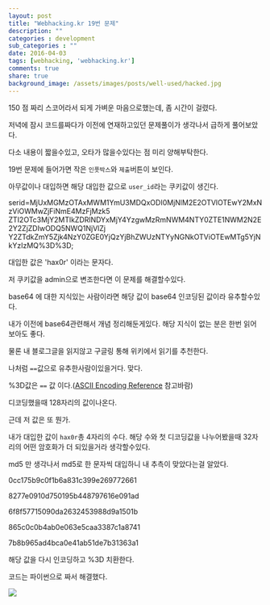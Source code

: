 ```yaml
---
layout: post
title: "Webhacking.kr 19번 문제"
description: ""
categories : development
sub_categories : ""
date: 2016-04-03
tags: [webhacking, 'webhacking.kr']
comments: true
share: true
background_image: /assets/images/posts/well-used/hacked.jpg
---
```


150 점 짜리 스코어라서 되게 가벼운 마음으로했는데, 좀 시간이 걸렸다.

저녁에 잠시 코드를짜다가 이전에 연재하고있던 문제풀이가 생각나서 급하게 풀어보았다.

다소 내용이 짧을수있고, 오타가 많을수있다는 점 미리 양해부탁한다.

  

19번 문제에 들어가면 작은 `인풋박스`와 `제출`버튼이 보인다.

  

아무값이나 대입하면 해당 대입한 값으로 `user_id`라는 쿠키값이 생긴다.

serid=MjUxMGMzOTAxMWM1YmU3MDQxODI0MjNlM2E2OTVlOTEwY2MxNzViOWMwZjFiNmE4MzFjMzk5
ZTI2OTc3MjY2MTlkZDRlNDYxMjY4YzgwMzRmNWM4NTY0ZTE1NWM2N2E2Y2ZjZDIwODQ5NWQ1NjVlZj
Y2ZTdkZmY5Zjk4NzY0ZGE0YjQzYjBhZWUzNTYyNGNkOTViOTEwMTg5YjNkYzIzMQ%3D%3D;

대입한 값은 'hax0r' 이라는 문자다.

저 쿠키값을 admin으로 변조한다면 이 문제를 해결할수있다.

  

base64 에 대한 지식있는 사람이라면 해당 값이 base64 인코딩된 값이라 유추할수있다.

내가 이전에 base64관련해서 개념 정리해둔게있다. 해당 지식이 없는 분은 한번 읽어보아도 좋다.

물론 내 블로그글을 읽지않고 구글링 통해 위키에서 읽기를 추천한다.

  

나처럼 `==`값으로 유추한사람이있을거다. 맞다.

%3D값은 `==` 값 이다.([ASCII Encoding
Reference](http://www.w3schools.com/tags/ref_urlencode.asp) 참고바람)

  

디코딩했을때 128자리의 값이나온다.

근데 저 값은 또 뭔가.

내가 대입한 값이 `hax0r`총 4자리의 수다. 해당 수와 첫 디코딩값을 나누어봤을때 32자리의 어떤 암호화가 더 되있을거라 생각할수있다.

md5 만 생각나서 md5로 한 문자씩 대입하니 내 추측이 맞았다는걸 알았다.

  

0cc175b9c0f1b6a831c399e269772661

8277e0910d750195b448797616e091ad

6f8f57715090da2632453988d9a1501b

865c0c0b4ab0e063e5caa3387c1a8741

7b8b965ad4bca0e41ab51de7b31363a1

  

해당 값을 다시 인코딩하고 %3D 치환한다.

코드는 파이썬으로 짜서 해결했다.

![](/assets/images/posts/570/2576E150570000E81193A0.PNG)

  

